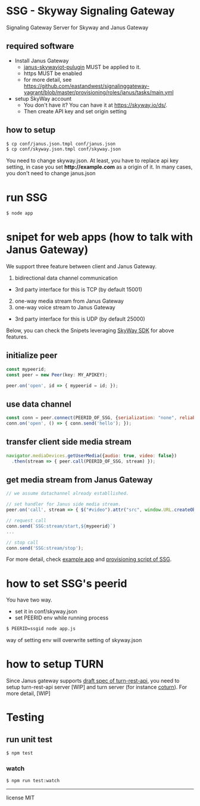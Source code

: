 # SSG - Skyway Signaling Gateway

Signaling Gateway Server for Skyway and Janus Gateway

## required software

* Install Janus Gateway
  - [janus-skywayiot-pulugin](https://github.com/eastandwest/janus-skywayiot-plugin) MUST be applied to it.
  - https MUST be enabled
  - for more detail, see https://github.com/eastandwest/signalinggateway-vagrant/blob/master/provisioning/roles/janus/tasks/main.yml
* setup SkyWay account
  - You don't have it? You can have it at https://skyway.io/ds/.
  - Then create API key and set origin setting

## how to setup

```bash
$ cp conf/janus.json.tmpl conf/janus.json
$ cp conf/skyway.json.tmpl conf/skyway.json
```

You need to change skyway.json. At least, you have to replace api key setting, in case you set __http://example.com__ as a origin of it.
In many cases, you don't need to change janus.json

# run SSG

```bash
$ node app
```

# snipet for web apps (how to talk with Janus Gateway)

We support three feature between client and Janus Gateway.

1. bidirectional data channel communication
  - 3rd party interface for this is TCP (by default 15001)
2. one-way media stream from Janus Gateway
3. one-way voice stream to Janus Gateway
  - 3rd party interface for this is UDP (by default 25000)

Below, you can check the Snipets leveraging [SkyWay SDK](http://nttcom.github.io/skyway/en/index.html) for above features. 

## initialize peer

```javascript
const mypeerid;
const peer = new Peer(key: MY_APIKEY);

peer.on('open', id => { mypeerid = id; });
```


## use data channel

```javascript
const conn = peer.connect(PEERID_OF_SSG, {serialization: "none", reliable: true});
conn.on('open', () => { conn.send('hello'); });
```

## transfer client side media stream

```javascript
navigator.mediaDevices.getUserMedia({audio: true, video: false})
  .then(stream => { peer.call(PEERID_OF_SSG, stream) });
```

## get media stream from Janus Gateway

```javascript
// we assume datachannel already establlished.

// set handler for Janus side media stream.
peer.on('call', stream => { $("#video").attr("src", window.URL.createObjectURL(stream) });

// request call
conn.send(`SSG:stream/start,${mypeerid}`)
...

// stop call
conn.send('SSG:stream/stop');
```

For more detail, check [example app](https://github.com/eastandwest/signalinggateway/blob/master/views/examples/index.ejs) and [provisioning script of SSG](https://github.com/eastandwest/signalinggateway-vagrant).

# how to set SSG's peerid

You have two way.

* set it in conf/skyway.json
* set PEERID env while running process

```bash
$ PEERID=ssgid node app.js
```

way of setting env will overwrite setting of skyway.json

# how to setup TURN

Since Janus gateway supports [draft spec of turn-rest-api](https://tools.ietf.org/html/draft-uberti-rtcweb-turn-rest-00), you need to setup turn-rest-api server [WIP] and turn server (for instance [coturn](https://github.com/coturn/coturn)). For more detail, [WIP]


# Testing

## run unit test

```bash
$ npm test
```

### watch

```bash
$ npm run test:watch
```

---
license MIT
